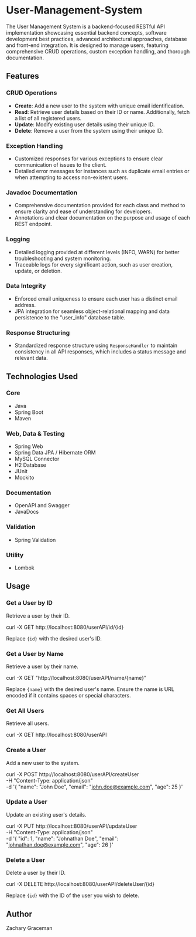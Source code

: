 # User-Management-System
The User Management System is a backend-focused RESTful API implementation showcasing essential backend concepts, software development best practices, advanced architectural approaches, database and front-end integration. It is designed to manage users, featuring comprehensive CRUD operations, custom exception handling, and thorough documentation.

## Features

### **CRUD Operations** 
- **Create**: Add a new user to the system with unique email identification.
- **Read**: Retrieve user details based on their ID or name. Additionally, fetch a list of all registered users.
- **Update**: Modify existing user details using their unique ID.
- **Delete**: Remove a user from the system using their unique ID.

### **Exception Handling** 
- Customized responses for various exceptions to ensure clear communication of issues to the client.
- Detailed error messages for instances such as duplicate email entries or when attempting to access non-existent users.

### **Javadoc Documentation** 
- Comprehensive documentation provided for each class and method to ensure clarity and ease of understanding for developers.
- Annotations and clear documentation on the purpose and usage of each REST endpoint.

### **Logging** 
- Detailed logging provided at different levels (INFO, WARN) for better troubleshooting and system monitoring.
- Traceable logs for every significant action, such as user creation, update, or deletion.

### **Data Integrity**
- Enforced email uniqueness to ensure each user has a distinct email address.
- JPA integration for seamless object-relational mapping and data persistence to the "user_info" database table.

### **Response Structuring**
- Standardized response structure using `ResponseHandler` to maintain consistency in all API responses, which includes a status message and relevant data.

## Technologies Used

### Core
- Java
- Spring Boot
- Maven

### Web, Data & Testing
- Spring Web
- Spring Data JPA / Hibernate ORM
- MySQL Connector
- H2 Database
- JUnit
- Mockito

### Documentation
- OpenAPI and Swagger
- JavaDocs

### Validation
- Spring Validation

### Utility
- Lombok

## Usage

### **Get a User by ID**

Retrieve a user by their ID.

curl -X GET http://localhost:8080/userAPI/id/{id}

Replace `{id}` with the desired user's ID.

### **Get a User by Name**

Retrieve a user by their name.

curl -X GET "http://localhost:8080/userAPI/name/{name}"

Replace `{name}` with the desired user's name. Ensure the name is URL encoded if it contains spaces or special characters.

### **Get All Users**

Retrieve all users.

curl -X GET http://localhost:8080/userAPI

### **Create a User**

Add a new user to the system.

curl -X POST http://localhost:8080/userAPI/createUser \
     -H "Content-Type: application/json" \
     -d '{
           "name": "John Doe",
           "email": "john.doe@example.com",
           "age": 25
         }'

### **Update a User**

Update an existing user's details.

curl -X PUT http://localhost:8080/userAPI/updateUser \
     -H "Content-Type: application/json" \
     -d '{
           "id": 1,
           "name": "Johnathan Doe",
           "email": "johnathan.doe@example.com",
           "age": 26
         }'

### **Delete a User**

Delete a user by their ID.

curl -X DELETE http://localhost:8080/userAPI/deleteUser/{id}

Replace `{id}` with the ID of the user you wish to delete.

## Author
Zachary Graceman
